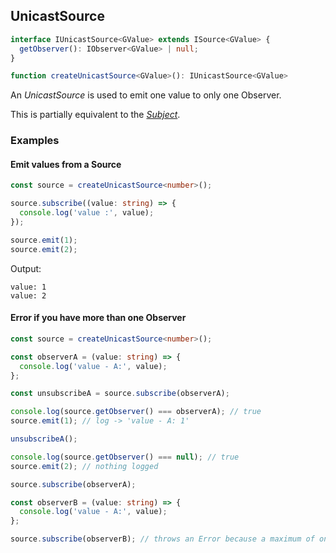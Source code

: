 ## UnicastSource

```ts
interface IUnicastSource<GValue> extends ISource<GValue> {
  getObserver(): IObserver<GValue> | null;
}
```

```ts
function createUnicastSource<GValue>(): IUnicastSource<GValue>
```

An *UnicastSource* is used to emit one value to only one Observer.

This is partially equivalent to the *[Subject](https://rxjs-dev.firebaseapp.com/guide/subject)*.

### Examples

#### Emit values from a Source

```ts
const source = createUnicastSource<number>();

source.subscribe((value: string) => {
  console.log('value :', value);
});

source.emit(1);
source.emit(2);
```

Output:

```text
value: 1
value: 2
```

#### Error if you have more than one Observer

```ts
const source = createUnicastSource<number>();

const observerA = (value: string) => {
  console.log('value - A:', value);
};

const unsubscribeA = source.subscribe(observerA);

console.log(source.getObserver() === observerA); // true
source.emit(1); // log -> 'value - A: 1'

unsubscribeA();

console.log(source.getObserver() === null); // true
source.emit(2); // nothing logged

source.subscribe(observerA);

const observerB = (value: string) => {
  console.log('value - A:', value);
};

source.subscribe(observerB); // throws an Error because a maximum of one observer is allowed
```


